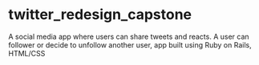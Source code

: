 # twitter_redesign_capstone
A social media app where users can share tweets and reacts. A user can follower or decide to unfollow another user, app built using Ruby on Rails, HTML/CSS
